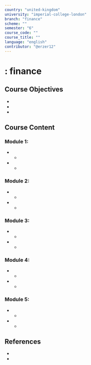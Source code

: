 ```yaml
---
country: "united-kingdom"
university: "imperial-college-london"
branch: "finance"
scheme: ""
semester: "6"
course_code: ""
course_title: ""
language: "english"
contributor: "@erzer12"
---
```

# : finance

## Course Objectives
* 
* 
* 

## Course Content
### Module 1: 
* 
  - 
* 
  - 

### Module 2: 
* 
  - 
* 
  - 

### Module 3: 
* 
  - 
* 
  - 

### Module 4: 
* 
  - 
* 
  - 

### Module 5: 
* 
  - 
* 
  - 

## References
* 
* 
